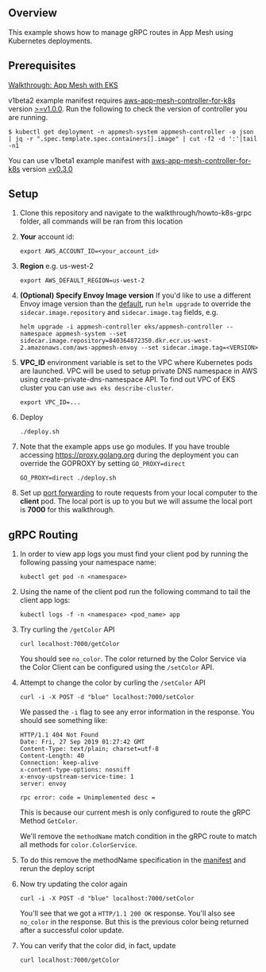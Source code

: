 ## Overview
This example shows how to manage gRPC routes in App Mesh using Kubernetes deployments.

## Prerequisites
[Walkthrough: App Mesh with EKS](../eks/)

v1beta2 example manifest requires [aws-app-mesh-controller-for-k8s](https://github.com/aws/aws-app-mesh-controller-for-k8s) version [>=v1.0.0](https://github.com/aws/aws-app-mesh-controller-for-k8s/releases/tag/v1.0.0). Run the following to check the version of controller you are running.
```
$ kubectl get deployment -n appmesh-system appmesh-controller -o json | jq -r ".spec.template.spec.containers[].image" | cut -f2 -d ':'|tail -n1
```

You can use v1beta1 example manifest with [aws-app-mesh-controller-for-k8s](https://github.com/aws/aws-app-mesh-controller-for-k8s) version [=v0.3.0](https://github.com/aws/aws-app-mesh-controller-for-k8s/blob/legacy-controller/CHANGELOG.md)

## Setup

1. Clone this repository and navigate to the walkthrough/howto-k8s-grpc folder, all commands will be ran from this location
1. **Your** account id:
    ```
    export AWS_ACCOUNT_ID=<your_account_id>
    ```
1. **Region** e.g. us-west-2
    ```
    export AWS_DEFAULT_REGION=us-west-2
    ```
1. **(Optional) Specify Envoy Image version** If you'd like to use a different Envoy image version than the [default](https://github.com/aws/eks-charts/tree/master/stable/appmesh-controller#configuration), run `helm upgrade` to override the `sidecar.image.repository` and `sidecar.image.tag` fields, e.g.
    ```
    helm upgrade -i appmesh-controller eks/appmesh-controller --namespace appmesh-system --set sidecar.image.repository=840364872350.dkr.ecr.us-west-2.amazonaws.com/aws-appmesh-envoy --set sidecar.image.tag=<VERSION>
    ```
1. **VPC_ID** environment variable is set to the VPC where Kubernetes pods are launched. VPC will be used to setup private DNS namespace in AWS using create-private-dns-namespace API. To find out VPC of EKS cluster you can use `aws eks describe-cluster`.
    ```
    export VPC_ID=...
    ```
1. Deploy
    ```
    ./deploy.sh
    ```
1. Note that the example apps use go modules. If you have trouble accessing https://proxy.golang.org during the deployment you can override the GOPROXY by setting `GO_PROXY=direct`
   ```
   GO_PROXY=direct ./deploy.sh
   ```
      
1. Set up [port forwarding](https://kubernetes.io/docs/tasks/access-application-cluster/port-forward-access-application-cluster/) to route requests from your local computer to the **client** pod. The local port is up to you but we will assume the local port is **7000** for this walkthrough.
    
## gRPC Routing

1. In order to view app logs you must find your client pod by running the following passing your namespace name:
    ```
    kubectl get pod -n <namespace>
    ```  
    
1. Using the name of the client pod run the following command to tail the client app logs:
    ```
    kubectl logs -f -n <namespace> <pod_name> app
    ```
    
1. Try curling the `/getColor` API
    ```
    curl localhost:7000/getColor
    ```
   You should see `no_color`. The color returned by the Color Service via the Color Client can be configured using the `/setColor` API.

1. Attempt to change the color by curling the `/setColor` API
    ```
    curl -i -X POST -d "blue" localhost:7000/setColor
    ```
   We passed the `-i` flag to see any error information in the response. You should see something like:
    ```
    HTTP/1.1 404 Not Found
    Date: Fri, 27 Sep 2019 01:27:42 GMT
    Content-Type: text/plain; charset=utf-8
    Content-Length: 40
    Connection: keep-alive
    x-content-type-options: nosniff
    x-envoy-upstream-service-time: 1
    server: envoy

    rpc error: code = Unimplemented desc =
    ```
   This is because our current mesh is only configured to route the gRPC Method `GetColor`. 

   We'll remove the `methodName` match condition in the gRPC route to match all methods for `color.ColorService`. 
1. To do this remove the methodName specification in the [manifest](./manifest.yaml.template) and rerun the deploy script

1. Now try updating the color again
    ```
    curl -i -X POST -d "blue" localhost:7000/setColor
    ```
   You'll see that we got a `HTTP/1.1 200 OK` response. You'll also see `no_color` in the response. But this is the previous color being returned after a successful color update.

1. You can verify that the color did, in fact, update
    ```
    curl localhost:7000/getColor
    ```
